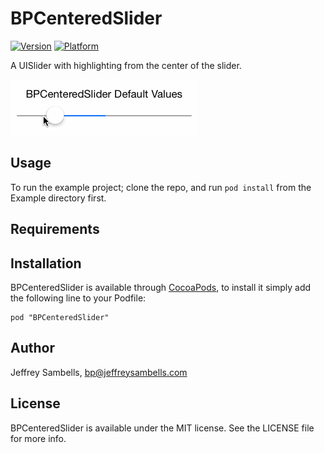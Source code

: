 # BPCenteredSlider

[![Version](http://cocoapod-badges.herokuapp.com/v/BPCenteredSlider/badge.png)](http://cocoadocs.org/docsets/BPCenteredSlider)
[![Platform](http://cocoapod-badges.herokuapp.com/p/BPCenteredSlider/badge.png)](http://cocoadocs.org/docsets/BPCenteredSlider)

A UISlider with highlighting from the center of the slider.

<img src="https://raw.githubusercontent.com/NSBoilerplate/BPCenteredSlider/master/Images/Demo.gif" />

## Usage

To run the example project; clone the repo, and run `pod install` from the Example directory first.

## Requirements

## Installation

BPCenteredSlider is available through [CocoaPods](http://cocoapods.org), to install
it simply add the following line to your Podfile:

    pod "BPCenteredSlider"

## Author

Jeffrey Sambells, bp@jeffreysambells.com

## License

BPCenteredSlider is available under the MIT license. See the LICENSE file for more info.

